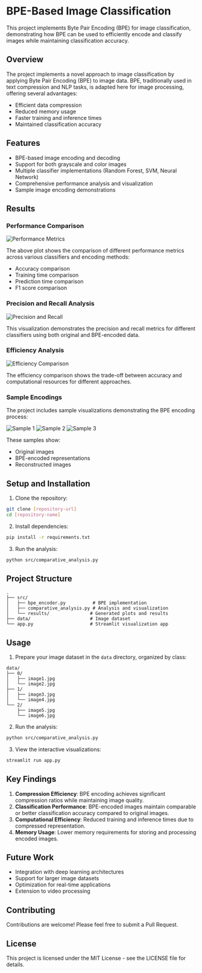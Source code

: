 # BPE-Based Image Classification

This project implements Byte Pair Encoding (BPE) for image classification, demonstrating how BPE can be used to efficiently encode and classify images while maintaining classification accuracy.

## Overview

The project implements a novel approach to image classification by applying Byte Pair Encoding (BPE) to image data. BPE, traditionally used in text compression and NLP tasks, is adapted here for image processing, offering several advantages:

- Efficient data compression
- Reduced memory usage
- Faster training and inference times
- Maintained classification accuracy

## Features

- BPE-based image encoding and decoding
- Support for both grayscale and color images
- Multiple classifier implementations (Random Forest, SVM, Neural Network)
- Comprehensive performance analysis and visualization
- Sample image encoding demonstrations

## Results

### Performance Comparison

![Performance Metrics](results/comparative_analysis_plots.png)

The above plot shows the comparison of different performance metrics across various classifiers and encoding methods:
- Accuracy comparison
- Training time comparison
- Prediction time comparison
- F1 score comparison

### Precision and Recall Analysis

![Precision and Recall](results/precision_recall_comparison.png)

This visualization demonstrates the precision and recall metrics for different classifiers using both original and BPE-encoded data.

### Efficiency Analysis

![Efficiency Comparison](results/efficiency_comparison.png)

The efficiency comparison shows the trade-off between accuracy and computational resources for different approaches.

### Sample Encodings

The project includes sample visualizations demonstrating the BPE encoding process:

![Sample 1](results/samples/sample_1.png)
![Sample 2](results/samples/sample_2.png)
![Sample 3](results/samples/sample_3.png)

These samples show:
- Original images
- BPE-encoded representations
- Reconstructed images

## Setup and Installation

1. Clone the repository:
```bash
git clone [repository-url]
cd [repository-name]
```

2. Install dependencies:
```bash
pip install -r requirements.txt
```

3. Run the analysis:
```bash
python src/comparative_analysis.py
```

## Project Structure

```
.
├── src/
│   ├── bpe_encoder.py          # BPE implementation
│   ├── comparative_analysis.py # Analysis and visualization
│   └── results/               # Generated plots and results
├── data/                      # Image dataset
└── app.py                     # Streamlit visualization app
```

## Usage

1. Prepare your image dataset in the `data` directory, organized by class:
```
data/
├── 0/
│   ├── image1.jpg
│   └── image2.jpg
├── 1/
│   ├── image3.jpg
│   └── image4.jpg
└── 2/
    ├── image5.jpg
    └── image6.jpg
```

2. Run the analysis:
```bash
python src/comparative_analysis.py
```

3. View the interactive visualizations:
```bash
streamlit run app.py
```

## Key Findings

1. **Compression Efficiency**: BPE encoding achieves significant compression ratios while maintaining image quality.
2. **Classification Performance**: BPE-encoded images maintain comparable or better classification accuracy compared to original images.
3. **Computational Efficiency**: Reduced training and inference times due to compressed representation.
4. **Memory Usage**: Lower memory requirements for storing and processing encoded images.

## Future Work

- Integration with deep learning architectures
- Support for larger image datasets
- Optimization for real-time applications
- Extension to video processing

## Contributing

Contributions are welcome! Please feel free to submit a Pull Request.

## License

This project is licensed under the MIT License - see the LICENSE file for details. 

